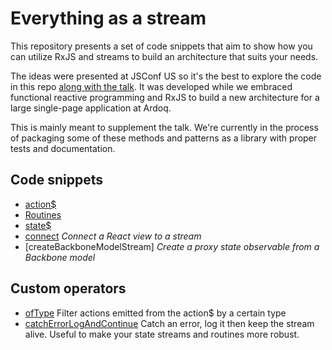 # Everything as a stream
This repository presents a set of code snippets that aim to show how you can utilize RxJS and streams to build an architecture that suits your needs.

The ideas were presented at JSConf US so it's the best to explore the code in this repo [along with the talk](#). It was developed while we embraced functional reactive programming and RxJS to build a new architecture for a large single-page application at Ardoq. 

This is mainly meant to supplement the talk. We're currently in the process of packaging some of these methods and patterns as a library with proper tests and documentation.

## Code snippets
- [action$](https://github.com/anton164/everything-as-a-stream/blob/master/streams/action%24.ts)
- [Routines]()
- [state$]()
- [connect]() _Connect a React view to a stream_
- [createBackboneModelStream] _Create a proxy state observable from a Backbone model_

## Custom operators
- [ofType]() Filter actions emitted from the action$ by a certain type
- [catchErrorLogAndContinue]() Catch an error, log it then keep the stream alive. Useful to make your state streams and routines more robust.
